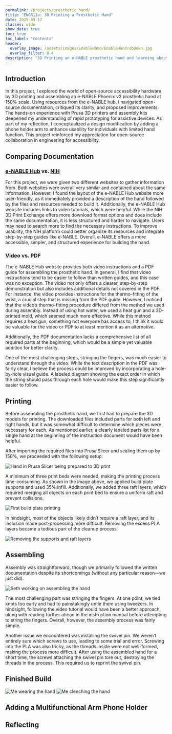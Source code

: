 ```yaml
---
permalink: /projects/prosthetic_hand/
title: "ENGR11a: 3D Printing a Prosthetic Hand"
date: 2025-03-17
classes: wide
show_date: true
toc: true
toc_label: "Contents"
header:
  overlay_image: /assets/images/EnableHand/EnableHandTopDown.jpg
  overlay_filter: 0.4
description: "3D Printing an e-NABLE prosthetic hand and learning about open source assistive tech"
---
```


## Introduction 

In this project, I explored the world of open-source accessibility hardware by 3D printing and assembling an e-NABLE Phoenix v2 prosthetic hand at 150% scale. Using resources from the e-NABLE hub, I navigated open-source documentation, critiqued its clarity, and proposed improvements. The hands-on experience with Prusa 3D printers and assembly kits deepened my understanding of rapid prototyping for assistive devices. As part of my reflection, I conceptualized a design modification by adding a phone holder arm to enhance usability for individuals with limited hand function. This project reinforced my appreciation for open-source collaboration in engineering for accessibility.

## Comparing Documentation

### [e-NABLE Hub](https://hub.e-nable.org/p/devices?p=Phoenix+v2+Hand) vs. [NIH](https://3d.nih.gov/entries/3DPX-020259)

For this project, we were given two different websites to gather information from. Both websites were overall very similar and contained about the same information. However, I found the layout of the e-NABLE Hub website more user-friendly, as it immediately provided a description of the hand followed by the files and resources needed to build it. Additionally, the e-NABLE Hub website includes links to video tutorials, which were helpful. While the NIH 3D Print Exchange offers more download format options and does include the same documentation, it is less structured and harder to navigate. Users may need to search more to find the necessary instructions. To improve usability, the NIH platform could better organize its resources and integrate step-by-step guides like e-NABLE. Overall, e-NABLE offers a more accessible, simpler, and structured experience for building the hand.

### Video vs. PDF

The e-NABLE Hub website provides both video instructions and a PDF guide for assembling the prosthetic hand. In general, I find that video instructions tend to be easier to follow than written guides, and this case was no exception. The video not only offers a clearer, step-by-step demonstration but also includes additional details not covered in the PDF. For instance, the video provides instructions for the thermo-fitting of the wrist, a crucial step that is missing from the PDF guide. However, I noticed that the video’s thermo-fitting procedure differed from the method we used during assembly. Instead of using hot water, we used a heat gun and a 3D-printed mold, which seemed much more effective. While this method requires a heat gun, something not everyone has access to, I think it would be valuable for the video or PDF to at least mention it as an alternative.

Additionally, the PDF documentation lacks a comprehensive list of all required parts at the beginning, which would be a simple yet valuable addition for better clarity.

One of the most challenging steps, stringing the fingers, was much easier to understand through the video. While the text description in the PDF was fairly clear, I believe the process could be improved by incorporating a hole-by-hole visual guide. A labeled diagram showing the exact order in which the string should pass through each hole would make this step significantly easier to follow.

## Printing

Before assembling the prosthetic hand, we first had to prepare the 3D models for printing. The downloaded files included parts for both left and right hands, but it was somewhat difficult to determine which pieces were necessary for each. As mentioned earlier, a clearly labeled parts list for a single hand at the beginning of the instruction document would have been helpful.

After importing the required files into Prusa Slicer and scaling them up by 150%, we proceeded with the following setup:

![Hand in Prusa Slicer being prepared to 3D print](../assets/images/EnableHand/HandInPrusa.png)

A minimum of three print beds were needed, making the printing process time-consuming. As shown in the image above, we applied build plate supports and used 35% infill. Additionally, we added three raft layers, which required merging all objects on each print bed to ensure a uniform raft and prevent collisions.

![First build plate printing](../assets/images/EnableHand/Printing.jpg)

In hindsight, most of the objects likely didn’t require a raft layer, and its inclusion made post-processing more difficult. Removing the excess PLA layers became a tedious part of the cleanup process.

![Removing the supports and raft layers](../assets/images/EnableHand/PostPrinting.jpg)

## Assembling

Assembly was straightforward, though we primarily followed the written documentation despite its shortcomings (without any particular reason—we just did).  

![Seth working on assembling the hand](../assets/images/EnableHand/SethBuilding.jpg)  

The most challenging part was stringing the fingers. At one point, we tied knots too early and had to painstakingly untie them using tweezers. In hindsight, following the video tutorial would have been a better approach, along with reading further ahead in the instruction manual before attempting to string the fingers. Overall, however, the assembly process was fairly simple.  

Another issue we encountered was installing the swivel pin. We weren’t entirely sure which screws to use, leading to some trial and error. Screwing into the PLA was also tricky, as the threads inside were not well-formed, making the process more difficult. After using the assembled hand for a short time, the screws attaching the swivel pin tore out, destroying the threads in the process. This required us to reprint the swivel pin.

## Finished Build
![Me wearing the hand](../assets/images/EnableHand/SamWearingHand.jpg)
![Me clenching the hand](../assets/images/EnableHand/SamClenchingHand.jpg)

## Adding a Multifunctional Arm Phone Holder



## Reflecting